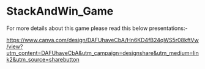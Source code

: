 # StackAndWin_Game
For more details about this game please read this below presentations:-

https://www.canva.com/design/DAFUhaveCbA/Hn6KD4fB24qWS5r08kftVw/view?utm_content=DAFUhaveCbA&utm_campaign=designshare&utm_medium=link2&utm_source=sharebutton
